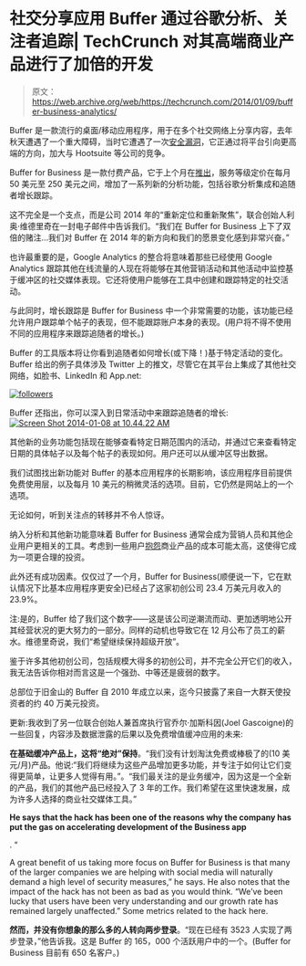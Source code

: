 # 社交分享应用 Buffer 通过谷歌分析、关注者追踪| TechCrunch 对其高端商业产品进行了加倍的开发

> 原文：<https://web.archive.org/web/https://techcrunch.com/2014/01/09/buffer-business-analytics/>

Buffer 是一款流行的桌面/移动应用程序，用于在多个社交网络上分享内容，去年秋天遭遇了一个重大障碍，当时它遭遇了一次[安全漏洞](https://web.archive.org/web/20230320060733/https://techcrunch.com/2013/10/26/social-scheduling-tool-buffer-gets-hacked-floods-twitter-and-facebook-with-weight-loss-spam/)，它正通过将平台引向更高端的方向，加大与 Hootsuite 等公司的竞争。

Buffer for Business 是一款付费产品，它于上个月在[推出](https://web.archive.org/web/20230320060733/http://blog.bufferapp.com/introducing-buffer-for-business-the-most-simple-powerful-social-media-tool-for-your-business)，服务等级定价在每月 50 美元至 250 美元之间，增加了一系列新的分析功能，包括谷歌分析集成和追随者增长跟踪。

这不完全是一个支点，而是公司 2014 年的“重新定位和重新聚焦”，联合创始人利奥·维德里奇在一封电子邮件中告诉我们。“我们在 Buffer for Business 上下了双倍的赌注…我们对 Buffer 在 2014 年的新方向和我们的愿景变化感到非常兴奋。”

也许最重要的是，Google Analytics 的整合将意味着那些已经使用 Google Analytics 跟踪其他在线流量的人现在将能够在其他营销活动和其他活动中监控基于缓冲区的社交媒体表现。它还将使用户能够在工具中创建和跟踪特定的社交活动。

与此同时，增长跟踪是 Buffer for Business 中一个非常需要的功能，该功能已经允许用户跟踪单个帖子的表现，但不能跟踪账户本身的表现。(用户将不得不使用不同的应用程序来跟踪追随者的增长。)

Buffer 的工具版本将让你看到追随者如何增长(或下降！)基于特定活动的变化。Buffer 给出的例子具体涉及 Twitter 上的推文，尽管它在其平台上集成了其他社交网络，如脸书、LinkedIn 和 App.net:

[![followers](img/cecee9af9c6d585f7089e057e4ffa326.png)](https://web.archive.org/web/20230320060733/http://bufferblog.wpengine.netdna-cdn.com/wp-content/uploads/2014/01/followers.png)

Buffer 还指出，你可以深入到日常活动中来跟踪追随者的增长: [![Screen Shot 2014-01-08 at 10.44.22 AM](img/484db0c48ef9c1cab4e5807d816cec51.png)](https://web.archive.org/web/20230320060733/http://bufferblog.wpengine.netdna-cdn.com/wp-content/uploads/2014/01/Screen-Shot-2014-01-08-at-10.44.22-AM.png)

其他新的业务功能包括现在能够查看特定日期范围内的活动，并通过它来查看特定日期的具体帖子以及每个帖子的表现如何。用户还可以从缓冲区导出数据。

我们试图找出新功能对 Buffer 的基本应用程序的长期影响，该应用程序目前提供免费使用层，以及每月 10 美元的稍微灵活的选项。目前，它仍然是网站上的一个选项。

无论如何，听到关注点的转移并不令人惊讶。

纳入分析和其他新功能意味着 Buffer for Business 通常会成为营销人员和其他企业用户更相关的工具。考虑到一些用户[抱怨](https://web.archive.org/web/20230320060733/http://blog.bufferapp.com/introducing-buffer-for-business-the-most-simple-powerful-social-media-tool-for-your-business)商业产品的成本可能太高，这使得它成为一项更合理的投资。

此外还有成功因素。仅仅过了一个月，Buffer for Business(顺便说一下，它在默认情况下比基本应用程序更安全)已经占了这家初创公司 23.4 万美元月收入的 23.9%。

注:是的，Buffer 给了我们这个数字——这是该公司逆潮流而动、更加透明地公开其经营状况的更大努力的一部分。同样的动机也导致它在 12 月公布了员工的薪水。维德里奇说，我们“希望继续保持超级开放”。

鉴于许多其他初创公司，包括规模大得多的初创公司，并不完全公开它们的收入，我无法告诉你相对而言这是一个强劲、中等还是疲弱的数字。

总部位于旧金山的 Buffer 自 2010 年成立以来，迄今只披露了来自一大群天使投资者的约 40 万美元投资。

更新:我收到了另一位联合创始人兼首席执行官乔尔·加斯科因(Joel Gascoigne)的一些回复，内容涉及数据泄露的后果以及免费增值缓冲应用的未来:

**在基础缓冲产品上，这将“绝对”保持**。“我们没有计划淘汰免费或棒极了的(10 美元/月)产品。他说:“我们将继续为这些产品增加更多功能，并专注于如何让它们变得更简单，让更多人觉得有用。”。“我们最关注的是业务缓冲，因为这是一个全新的产品，我们的其他产品已经投入了 3 年的工作。我们希望在这里快速发展，成为许多人选择的商业社交媒体工具。”

**He says that the hack has been one of the reasons why the company has put the gas on accelerating development of the Business app**

. “

A great benefit of us taking more focus on Buffer for Business is that many of the larger companies we are helping with social media will naturally demand a high level of security measures,” he says. He also notes that the impact of the hack has not been as bad as you would think. “We’ve been lucky that users have been very understanding and our growth rate has remained largely unaffected.” Some metrics related to the hack here.

**然而，并没有你想象的那么多的人转向两步登录**。“现在已经有 3523 人实现了两步登录，”他告诉我。这是 Buffer 的 165，000 个活跃用户中的一个。(Buffer for Business 目前有 650 名客户。)